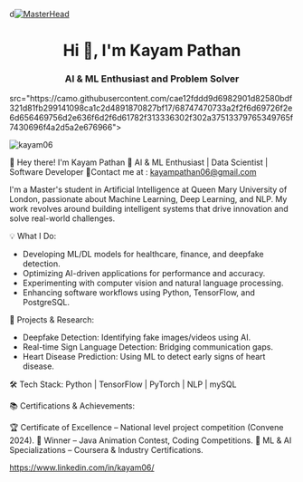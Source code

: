 d[![MasterHead](https://raw.githubusercontent.com/sagar-viradiya/sagar-viradiya/master/resources/banner.png)](https://Kayam06.io)
<h1 align="center">Hi 👋, I'm Kayam Pathan</h1>
<h3 align="center">AI & ML Enthusiast and Problem Solver</h3>
src="https://camo.githubusercontent.com/cae12fddd9d6982901d82580bdf321d81fb299141098ca1c2d4891870827bf17/68747470733a2f2f6d69726f2e6d656469756d2e636f6d2f6d61782f313336302f302a37513379765349765f7430696f4a2d5a2e676966">

<p align="left"> <img src="https://komarev.com/ghpvc/?username=kayam06&label=Profile%20views&color=0e75b6&style=flat" alt="kayam06" /> </p>

👋 Hey there! I'm Kayam Pathan
🔹 AI & ML Enthusiast | Data Scientist | Software Developer
🔹Contact me at : kayampathan06@gmail.com

I'm a Master's student in Artificial Intelligence at Queen Mary University of London, passionate about Machine Learning, Deep Learning, and NLP. My work revolves around building intelligent systems that drive innovation and solve real-world challenges.

💡 What I Do:

- Developing ML/DL models for healthcare, finance, and deepfake detection.
- Optimizing AI-driven applications for performance and accuracy.
- Experimenting with computer vision and natural language processing.
- Enhancing software workflows using Python, TensorFlow, and PostgreSQL.


🚀 Projects & Research:

- Deepfake Detection: Identifying fake images/videos using AI.
- Real-time Sign Language Detection: Bridging communication gaps.
- Heart Disease Prediction: Using ML to detect early signs of heart disease.

  
🛠 Tech Stack:
Python | TensorFlow | PyTorch | NLP | mySQL 

📚 Certifications & Achievements:

🏆 Certificate of Excellence – National level project competition (Convene 2024).
🥇 Winner – Java Animation Contest, Coding Competitions.
📜 ML & AI Specializations – Coursera & Industry Certifications.

https://www.linkedin.com/in/kayam06/

